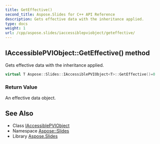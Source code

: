 ```yaml
---
title: GetEffective()
second_title: Aspose.Slides for C++ API Reference
description: Gets effective data with the inheritance applied.
type: docs
weight: 1
url: /cpp/aspose.slides/iaccessiblepviobject/geteffective/
---
```

## IAccessiblePVIObject::GetEffective() method


Gets effective data with the inheritance applied.

```cpp
virtual T Aspose::Slides::IAccessiblePVIObject<T>::GetEffective()=0
```


### Return Value

An effective data object.

## See Also

* Class [IAccessiblePVIObject](./)
* Namespace [Aspose::Slides](../)
* Library [Aspose.Slides](../../)